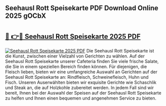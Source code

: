## Seehausl Rott Speisekarte PDF Download Online 2025 gOCbX

# <h2><a href="http://gc9yn9.nevu.top/?p=Seehausl+Rott+Speisekarte">🔗 👉🔴 Seehausl Rott Speisekarte 2025 PDF</a></h2>

[![Seehausl Rott Speisekarte 2025 PDF](https://i.imgur.com/dBaPXMq.png)](http://gc9yn9.nevu.top/?p=Seehausl+Rott+Speisekarte)
Die Seehausl Rott Speisekarte ist die Kunst, zwischen einer Vielzahl von Gerichten zu wählen. Auf der Seehausl Rott Speisekarte unserer Cafeteria finden Sie viele frische Salate, die Sie in einem speziellen Bereich finden können. Für diejenigen, die Fleisch lieben, bieten wir eine umfangreiche Auswahl an Gerichten auf der Seehausl Rott Speisekarte an: Rindfleisch, Schweinefleisch, Huhn und Fisch. Unseren Auserwählten bieten wir exquisite Gerichte wie Schaschlik und Steak an, die auf Holzkohle zubereitet werden. In jedem Fall sind wir bereit, Ihnen bei der Auswahl der Speisen auf der Seehausl Rott Speisekarte zu helfen und Ihnen einen bequemen und angenehmen Service zu bieten.
